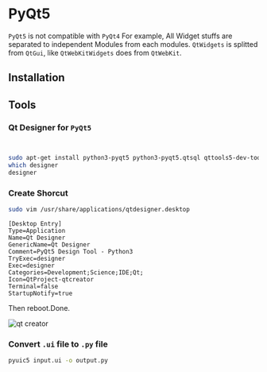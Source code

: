 # PyQt5

`PyQt5` is not compatible with `PyQt4` 
For example, All Widget stuffs are separated to independent Modules from each modules.
`QtWidgets` is splitted from `QtGui`, like `QtWebKitWidgets` does from `QtWebKit`.

## Installation

## Tools

### Qt Designer for `PyQt5`

```sh


sudo apt-get install python3-pyqt5 python3-pyqt5.qtsql qttools5-dev-tools
which designer
designer
```

### Create Shorcut
```sh
sudo vim /usr/share/applications/qtdesigner.desktop
```

```vim
[Desktop Entry]
Type=Application
Name=Qt Designer
GenericName=Qt Designer
Comment=PyQt5 Design Tool - Python3
TryExec=designer
Exec=designer
Categories=Development;Science;IDE;Qt;
Icon=QtProject-qtcreator
Terminal=false
StartupNotify=true

```
Then reboot.Done.


![qt creator](https://github.com/pydemia/Python3/blob/master/scripts/python_graphics/qt-designer.png?raw=True)



### Convert `.ui` file to `.py` file

```sh
pyuic5 input.ui -o output.py
```
